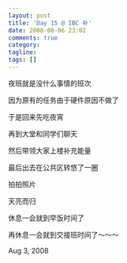 ```yaml
---
layout: post
title: 'Day 15 @ IBC 补'
date: 2008-08-06 23:02
comments: true
category: 
tagline: 
tags: []
---
```

    

夜班就是没什么事情的班次

因为原有的任务由于硬件原因不做了

于是回来先吃夜宵

再到大堂和同学们聊天

然后带领大家上楼补充能量

最后出去在公共区转悠了一圈

拍拍照片

天亮而归

休息一会就到早饭时间了

再休息一会就到交接班时间了～～～

Aug 3, 2008
